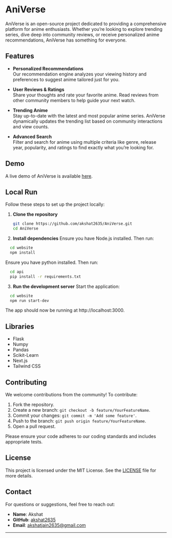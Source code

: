# AniVerse

AniVerse is an open-source project dedicated to providing a comprehensive platform for anime enthusiasts. Whether you’re looking to explore trending series, dive deep into community reviews, or receive personalized anime recommendations, AniVerse has something for everyone.

## Features

- **Personalized Recommendations**  
  Our recommendation engine analyzes your viewing history and preferences to suggest anime tailored just for you.

- **User Reviews & Ratings**  
  Share your thoughts and rate your favorite anime. Read reviews from other community members to help guide your next watch.

- **Trending Anime**  
  Stay up-to-date with the latest and most popular anime series. AniVerse dynamically updates the trending list based on community interactions and view counts.

- **Advanced Search**  
  Filter and search for anime using multiple criteria like genre, release year, popularity, and ratings to find exactly what you’re looking for.

## Demo

A live demo of AniVerse is available [here](https://aj-aniverse.netlify.app/).  

## Local Run

Follow these steps to set up the project locally:

1. **Clone the repository**  
   ```bash
   git clone https://github.com/akshat2635/AniVerse.git
   cd AniVerse
   ```
2. **Install dependencies**
   Ensure you have Node.js installed. Then run:
  ```bash
    cd website
    npm install
  ```
Ensure you have python installed. Then run:
  ```bash
    cd api
    pip install -r requirements.txt
  ```
  

3. **Run the development server**
Start the application:
```bash
  cd website
  npm run start-dev
```
The app should now be running at http://localhost:3000.

## Libraries

- Flask
- Numpy
- Pandas
- Scikit-Learn
- Next.js
- Tailwind CSS


## Contributing

We welcome contributions from the community! To contribute:

1. Fork the repository.
2. Create a new branch: `git checkout -b feature/YourFeatureName`.
3. Commit your changes: `git commit -m 'Add some feature'`.
4. Push to the branch: `git push origin feature/YourFeatureName`.
5. Open a pull request.

Please ensure your code adheres to our coding standards and includes appropriate tests.

## License

This project is licensed under the MIT License. See the [LICENSE](LICENSE) file for more details.

## Contact

For questions or suggestions, feel free to reach out:

- **Name**: Akshat
- **GitHub**: [akshat2635](https://github.com/akshat2635)
- **Email**: [akshatjain2635@gmail.com](mailto:akshatjain2635@gmail.com)

---

